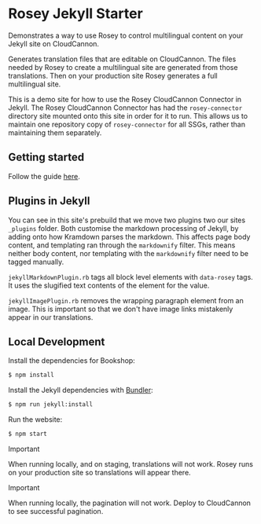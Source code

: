 # Rosey Jekyll Starter
Demonstrates a way to use Rosey to control multilingual content on your Jekyll site on CloudCannon.

Generates translation files that are editable on CloudCannon. The files needed by Rosey to create a multilingual site are generated  from those translations. Then on your production site Rosey generates a full multilingual site.

This is a demo site for how to use the Rosey CloudCannon Connector in Jekyll. The Rosey CloudCannon Connector has had the `rosey-connector` directory site mounted onto this site in order for it to run. This allows us to maintain one repository copy of `rosey-connector` for all SSGs, rather than maintaining them separately.

## Getting started
Follow the guide [here](https://github.com/CloudCannon/rcc?tab=readme-ov-file#rosey-cloudcannon-connector). 

## Plugins in Jekyll
You can see in this site's prebuild that we move two plugins two our sites `_plugins` folder. Both customise the markdown processing of Jekyll, by adding onto how Kramdown parses the markdown. This affects page body content, and templating ran through the `markdownify` filter. This means neither body content, nor templating with the `markdownify` filter need to be tagged manually.

`jekyllMarkdownPlugin.rb` tags all block level elements with `data-rosey` tags. It uses the slugified text contents of the element for the value.

`jekyllImagePlugin.rb` removes the wrapping paragraph element from an image. This is important so that we don't have image links mistakenly appear in our translations.

## Local Development
Install the dependencies for Bookshop:

~~~bash
$ npm install
~~~

Install the Jekyll dependencies with [Bundler](http://bundler.io/):

~~~bash
$ npm run jekyll:install
~~~

Run the website:

~~~bash
$ npm start
~~~


> [!IMPORTANT]
> When running locally, and on staging, translations will not work. Rosey runs on your production site so translations will appear there. 


> [!IMPORTANT]
> When running locally, the pagination will not work. Deploy to CloudCannon to see successful pagination. 